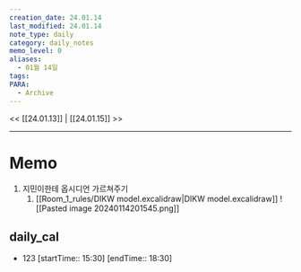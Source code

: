 ```yaml
---
creation_date: 24.01.14
last_modified: 24.01.14
note_type: daily
category: daily_notes
memo_level: 0
aliases:
  - 01월 14일
tags: 
PARA:
  - Archive
---
```


<< [[24.01.13]] | [[24.01.15]] >>

---
# Memo
1.  지민이한테 옵시디언 가르쳐주기
	1. [[Room_1_rules/DIKW model.excalidraw|DIKW model.excalidraw]]
![[Pasted image 20240114201545.png]]
## daily_cal
-  123 [startTime:: 15:30]  [endTime:: 18:30]
